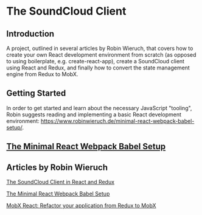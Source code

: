 # The SoundCloud Client

## Introduction

A project, outlined in several articles by Robin Wieruch, that covers how to create your own React development environment from scratch (as opposed to using boilerplate, e.g. create-react-app), create a SoundCloud client using React and Redux, and finally how to convert the state management engine from Redux to MobX.

## Getting Started

In order to get started and learn about the necessary JavaScript "tooling", Robin suggests reading and implementing a basic React development environment: https://www.robinwieruch.de/minimal-react-webpack-babel-setup/.

## [The Minimal React Webpack Babel Setup](https://www.robinwieruch.de/minimal-react-webpack-babel-setup/)

## Articles by Robin Wieruch

[The SoundCloud Client in React and Redux](https://www.robinwieruch.de/the-soundcloud-client-in-react-redux/)

[The Minimal React Webpack Babel Setup](https://www.robinwieruch.de/minimal-react-webpack-babel-setup/)

[MobX React: Refactor your application from Redux to MobX](https://www.robinwieruch.de/mobx-react/)
